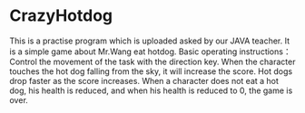# CrazyHotdog
This is a practise program which is uploaded asked by our JAVA teacher. It is a simple game about Mr.Wang eat hotdog.
Basic operating instructions：
Control the movement of the task with the direction key. When the character touches the hot dog falling from the sky, it will increase the score. Hot dogs drop faster as the score increases. When a character does not eat a hot dog, his health is reduced, and when his health is reduced to 0, the game is over.
